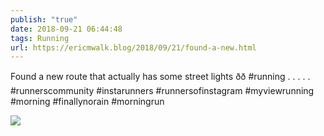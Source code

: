```yaml
---
publish: "true"
date: 2018-09-21 06:44:48
tags: Running
url: https://ericmwalk.blog/2018/09/21/found-a-new.html
---
```


Found a new route that actually has some street lights ðð #running .
.
.
.
.
#runnerscommunity #instarunners #runnersofinstagram #myviewrunning #morning #finallynorain #morningrun

![](https://ericmwalk.blog/uploads/2022/088dcfe2c9.jpg)